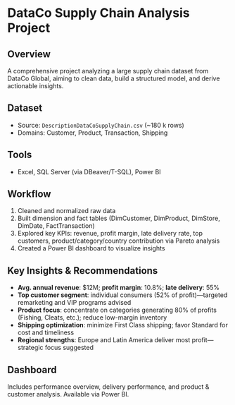 # DataCo Supply Chain Analysis Project

## Overview
A comprehensive project analyzing a large supply chain dataset from DataCo Global, aiming to clean data, build a structured model, and derive actionable insights.

## Dataset
- Source: `DescriptionDataCoSupplyChain.csv` (~180 k rows)
- Domains: Customer, Product, Transaction, Shipping

## Tools
- Excel, SQL Server (via DBeaver/T-SQL), Power BI

## Workflow
1. Cleaned and normalized raw data  
2. Built dimension and fact tables (DimCustomer, DimProduct, DimStore, DimDate, FactTransaction)  
3. Explored key KPIs: revenue, profit margin, late delivery rate, top customers, product/category/country contribution via Pareto analysis  
4. Created a Power BI dashboard to visualize insights

## Key Insights & Recommendations
- **Avg. annual revenue**: $12M; **profit margin**: 10.8%; **late delivery**: 55%  
- **Top customer segment**: individual consumers (52% of profit)—targeted remarketing and VIP programs advised  
- **Product focus**: concentrate on categories generating 80% of profits (Fishing, Cleats, etc.); reduce low-margin inventory  
- **Shipping optimization**: minimize First Class shipping; favor Standard for cost and timeliness  
- **Regional strengths**: Europe and Latin America deliver most profit—strategic focus suggested

## Dashboard
Includes performance overview, delivery performance, and product & customer analysis. Available via Power BI.

